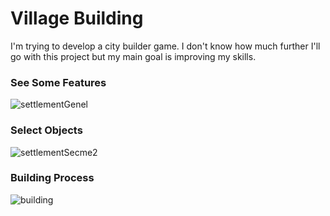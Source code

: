 # Village Building
 I'm trying to develop a city builder game. I don't know how much further I'll go with this project but my main goal is improving my skills.
 ### See Some Features

![settlementGenel](https://user-images.githubusercontent.com/64322071/229845562-01b53590-5a70-4c74-ab5f-6610fcbbd3ff.png)

 ### Select Objects

![settlementSecme2](https://user-images.githubusercontent.com/64322071/229847384-6707e6a7-c09a-4143-ad5f-f7caca0b45ca.png)

### Building Process
![building](https://user-images.githubusercontent.com/64322071/229848480-cb8d55e9-7e78-448c-8051-ab19ac7f1f6b.png)
